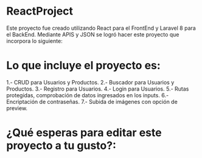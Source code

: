 # ReactProject
Este proyecto fue creado utilizando React para el FrontEnd y Laravel 8 para el BackEnd.
Mediante APIS y JSON se logró hacer este proyecto que incorpora lo siguiente:
# Lo que incluye el proyecto es:
1.- CRUD para Usuarios y Productos.
2.- Buscador para Usuarios y Productos.
3.- Registro para Usuarios.
4.- Login para Usuarios.
5.- Rutas protegidas, comprobación de datos ingresados en los inputs.
6.- Encriptación de contraseñas.
7.- Subida de imágenes con opción de preview.

# ¿Qué esperas para editar este proyecto a tu gusto?:
